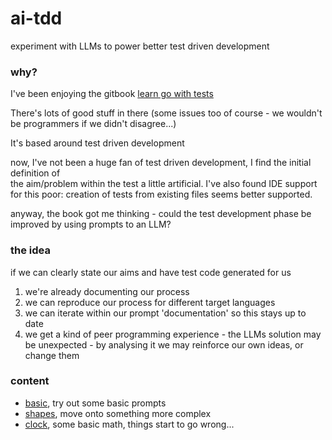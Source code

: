 # ai-tdd
experiment with LLMs to power better test driven development

### why?

I've been enjoying the gitbook [learn go with tests](https://quii.gitbook.io/learn-go-with-tests)

There's lots of good stuff in there (some issues too of course - we wouldn't be programmers if we didn't disagree...)

It's based around test driven development 

now, I've not been a huge fan of test driven development, I find the initial definition of  
the aim/problem within the test a little artificial. I've also found IDE support for this poor:
creation of tests from existing files seems better supported.

anyway, the book got me thinking - could the test development phase be improved by using prompts to an LLM?

### the idea
if we can clearly state our aims and have test code generated for us
1) we're already documenting our process
2) we can reproduce our process for different target languages 
3) we can iterate within our prompt 'documentation' so this stays up to date
4) we get a kind of peer programming experience - the LLMs solution may be unexpected - 
by analysing it we may reinforce our own ideas, or change them

### content
* [basic](basic), try out some basic prompts
* [shapes](shapes), move onto something more complex
* [clock](clock), some basic math, things start to go wrong...
